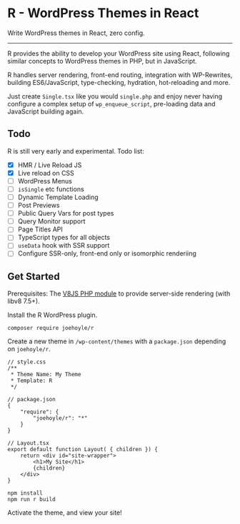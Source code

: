 # R - WordPress Themes in React

Write WordPress themes in React, zero config.

---

R provides the ability to develop your WordPress site using React, following similar concepts to WordPress themes in PHP, but in JavaScript.

R handles server rendering, front-end routing, integration with WP-Rewrites, building ES6/JavaScript, type-checking, hydration, hot-reloading and more.

Just create `Single.tsx` like you would `single.php` and enjoy never having configure a complex setup of `wp_enqueue_script`, pre-loading data and JavaScript building again.

## Todo

R is still very early and experimental. Todo list:

- [x] HMR / Live Reload JS
- [x] Live reload on CSS
- [ ] WordPress Menus
- [ ] `isSingle` etc functions
- [ ] Dynamic Template Loading
- [ ] Post Previews
- [ ] Public Query Vars for post types
- [ ] Query Monitor support
- [ ] Page Titles API
- [ ] TypeScript types for all objects
- [ ] `useData` hook with SSR support
- [ ] Configure SSR-only, front-end only or isomorphic renderiing

## Get Started

Prerequisites: The [V8JS PHP module](https://github.com/phpv8/v8js/) to provide server-side rendering (with libv8 7.5+).

Install the R WordPress plugin.

`composer require joehoyle/r`

Create a new theme in `/wp-content/themes` with a `package.json` depending on `joehoyle/r`.

```
// style.css
/**
 * Theme Name: My Theme
 * Template: R
 */

// package.json
{
	"require": {
		"joehoyle/r": "*"
	}
}

// Layout.tsx
export default function Layout( { children }) {
	return <div id="site-wrapper">
		<h1>My Site</h1>
		{children}
	</div>
}
```

```
npm install
npm run r build
```

Activate the theme, and view your site!
